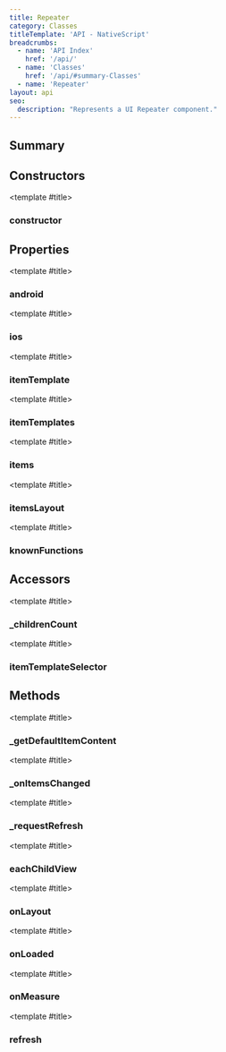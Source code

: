 ```yaml
---
title: Repeater
category: Classes
titleTemplate: 'API - NativeScript'
breadcrumbs:
  - name: 'API Index'
    href: '/api/'
  - name: 'Classes'
    href: '/api/#summary-Classes'
  - name: 'Repeater'
layout: api
seo:
  description: "Represents a UI Repeater component."
---
```


<!-- This page is auto generated, do not edit manually. -->
<!-- Run "yarn generate:api-docs" to regenerate -->

<script setup lang="ts">
  import { provide } from "vue";
  import API_DATA from "./Repeater.data.json";
  
  provide('API_DATA', API_DATA);
</script>

<APIRefHierarchy v-once />

<APIRefComment commentBase64="eyJibG9ja1RhZ3MiOltdLCJtb2RpZmllclRhZ3MiOnt9LCJzdW1tYXJ5IjpbeyJraW5kIjoidGV4dCIsInRleHQiOiJSZXByZXNlbnRzIGEgVUkgUmVwZWF0ZXIgY29tcG9uZW50LiJ9XX0=" v-once />

## <Heading ignore>Summary</Heading>

<APIRefSummary v-once />

## Constructors

<div class="">

<APIRef for="22071" v-once>

<template #title>

### constructor

</template>

</APIRef>

</div>

## Properties

<div class="">

<APIRef for="22077" v-once>

<template #title>

### android

</template>

</APIRef>

</div>

<div class="">

<APIRef for="22076" v-once>

<template #title>

### ios

</template>

</APIRef>

</div>

<div class="">

<APIRef for="22081" v-once>

<template #title>

### itemTemplate

</template>

</APIRef>

</div>

<div class="">

<APIRef for="22082" v-once>

<template #title>

### itemTemplates

</template>

</APIRef>

</div>

<div class="">

<APIRef for="22080" v-once>

<template #title>

### items

</template>

</APIRef>

</div>

<div class="">

<APIRef for="22083" v-once>

<template #title>

### itemsLayout

</template>

</APIRef>

</div>

<div class="isStatic">

<APIRef for="21991" v-once>

<template #title>

### knownFunctions

</template>

</APIRef>

</div>

## Accessors

<div class="">

<APIRef for="22109" v-once>

<template #title>

### _childrenCount

</template>

</APIRef>

</div>

<div class="">

<APIRef for="22084" v-once>

<template #title>

### itemTemplateSelector

</template>

</APIRef>

</div>

## Methods

<div class="">

<APIRef for="22105" v-once>

<template #title>

### _getDefaultItemContent

</template>

</APIRef>

</div>

<div class="">

<APIRef for="22102" v-once>

<template #title>

### _onItemsChanged

</template>

</APIRef>

</div>

<div class="">

<APIRef for="22098" v-once>

<template #title>

### _requestRefresh

</template>

</APIRef>

</div>

<div class="">

<APIRef for="22111" v-once>

<template #title>

### eachChildView

</template>

</APIRef>

</div>

<div class="">

<APIRef for="22117" v-once>

<template #title>

### onLayout

</template>

</APIRef>

</div>

<div class="">

<APIRef for="22078" v-once>

<template #title>

### onLoaded

</template>

</APIRef>

</div>

<div class="">

<APIRef for="22123" v-once>

<template #title>

### onMeasure

</template>

</APIRef>

</div>

<div class="">

<APIRef for="22100" v-once>

<template #title>

### refresh

</template>

</APIRef>

</div>
